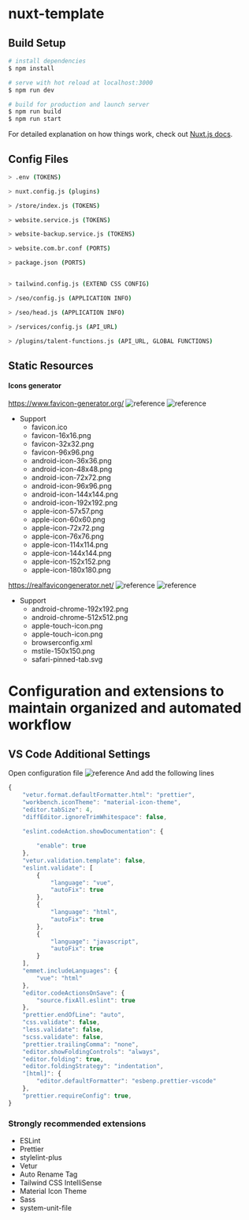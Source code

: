 # nuxt-template

## Build Setup

```bash
# install dependencies
$ npm install

# serve with hot reload at localhost:3000
$ npm run dev

# build for production and launch server
$ npm run build
$ npm run start

```

For detailed explanation on how things work, check out [Nuxt.js docs](https://nuxtjs.org).
## Config Files
```bash
> .env (TOKENS)

> nuxt.config.js (plugins)

> /store/index.js (TOKENS)

> website.service.js (TOKENS)

> website-backup.service.js (TOKENS)

> website.com.br.conf (PORTS)

> package.json (PORTS)


> tailwind.config.js (EXTEND CSS CONFIG)

> /seo/config.js (APPLICATION INFO)

> /seo/head.js (APPLICATION INFO)

> /services/config.js (API_URL)

> /plugins/talent-functions.js (API_URL, GLOBAL FUNCTIONS)
```

## Static Resources
#### Icons generator
https://www.favicon-generator.org/
![reference](http://managerfashion.pictures/issues/websites/1.png)
![reference](http://managerfashion.pictures/issues/websites/2.png)
- Support
    - favicon.ico
    - favicon-16x16.png
    - favicon-32x32.png
    - favicon-96x96.png
    - android-icon-36x36.png
    - android-icon-48x48.png
    - android-icon-72x72.png
    - android-icon-96x96.png
    - android-icon-144x144.png
    - android-icon-192x192.png
    - apple-icon-57x57.png
    - apple-icon-60x60.png
    - apple-icon-72x72.png
    - apple-icon-76x76.png
    - apple-icon-114x114.png
    - apple-icon-144x144.png
    - apple-icon-152x152.png
    - apple-icon-180x180.png

https://realfavicongenerator.net/
![reference](http://managerfashion.pictures/issues/websites/3.png)
![reference](http://managerfashion.pictures/issues/websites/4.png)
- Support
    - android-chrome-192x192.png
    - android-chrome-512x512.png
    - apple-touch-icon.png
    - apple-touch-icon.png
    - browserconfig.xml
    - mstile-150x150.png
    - safari-pinned-tab.svg


# Configuration and extensions to maintain organized and automated workflow

## VS Code Additional Settings

Open configuration file
![reference](http://managerfashion.pictures/issues/websites/5.png)
And add the following lines
````Javascript
{
    "vetur.format.defaultFormatter.html": "prettier",
    "workbench.iconTheme": "material-icon-theme",
    "editor.tabSize": 4,    
    "diffEditor.ignoreTrimWhitespace": false,
    
    "eslint.codeAction.showDocumentation": {

        "enable": true
    },
    "vetur.validation.template": false,
    "eslint.validate": [
        {
            "language": "vue",
            "autoFix": true
        },
        {
            "language": "html",
            "autoFix": true
        },
        {
            "language": "javascript",
            "autoFix": true
        }
    ],
    "emmet.includeLanguages": {
        "vue": "html"
    },
    "editor.codeActionsOnSave": {
        "source.fixAll.eslint": true
    },
    "prettier.endOfLine": "auto",
    "css.validate": false,
    "less.validate": false,
    "scss.validate": false,
    "prettier.trailingComma": "none",
    "editor.showFoldingControls": "always",
    "editor.folding": true,
    "editor.foldingStrategy": "indentation",    
    "[html]": {
        "editor.defaultFormatter": "esbenp.prettier-vscode"
    },
    "prettier.requireConfig": true,
}
````
### Strongly recommended extensions

- ESLint
- Prettier
- stylelint-plus
- Vetur
- Auto Rename Tag
- Tailwind CSS IntelliSense
- Material Icon Theme
- Sass
- system-unit-file